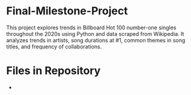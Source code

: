 # Final-Milestone-Project
This project explores trends in Billboard Hot 100 number-one singles throughout the 2020s using Python and data scraped from Wikipedia. It analyzes trends in artists, song durations at #1, common themes in song titles, and frequency of collaborations. 

# Files in Repository
- 
